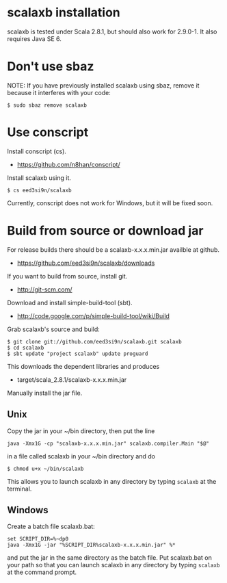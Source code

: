 scalaxb installation
====================

scalaxb is tested under Scala 2.8.1, but should also work for 2.9.0-1.
It also requires Java SE 6.

Don't use sbaz
==============

NOTE: If you have previously installed scalaxb using sbaz, remove it
because it interferes with your code:

    $ sudo sbaz remove scalaxb

Use conscript
=============

Install conscript (cs).

- https://github.com/n8han/conscript/

Install scalaxb using it.

    $ cs eed3si9n/scalaxb

Currently, conscript does not work for Windows, but it will be fixed soon.

Build from source or download jar
=================================

For release builds there should be a scalaxb-x.x.x.min.jar availble at github.

- https://github.com/eed3si9n/scalaxb/downloads

If you want to build from source, install git.

- http://git-scm.com/

Download and install simple-build-tool (sbt).

- http://code.google.com/p/simple-build-tool/wiki/Build
  
Grab scalaxb's source and build:
   
    $ git clone git://github.com/eed3si9n/scalaxb.git scalaxb
    $ cd scalaxb
    $ sbt update "project scalaxb" update proguard

This downloads the dependent libraries and produces
- target/scala_2.8.1/scalaxb-x.x.x.min.jar

Manually install the jar file.

Unix
----

Copy the jar in your ~/bin directory, then put the line

    java -Xmx1G -cp "scalaxb-x.x.x.min.jar" scalaxb.compiler.Main "$@"

in a file called scalaxb in your ~/bin directory and do

    $ chmod u+x ~/bin/scalaxb
  
This allows you to launch scalaxb in any directory by typing `scalaxb` at the
terminal.

Windows
-------

Create a batch file scalaxb.bat:

    set SCRIPT_DIR=%~dp0
    java -Xmx1G -jar "%SCRIPT_DIR%scalaxb-x.x.x.min.jar" %*

and put the jar in the same directory as the batch file. Put scalaxb.bat on your
path so that you can launch scalaxb in any directory by typing `scalaxb` at the
command prompt.
